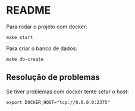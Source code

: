 # README

Para rodar o projeto com docker:
```
make start
```

Para criar o banco de dados:
```
make db-create
```

## Resolução de problemas

Se tiver problemas com docker tente setar o host:
```
export DOCKER_HOST="tcp://0.0.0.0:2375"
```